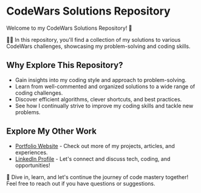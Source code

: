 # CodeWars Solutions Repository

Welcome to my CodeWars Solutions Repository! 🚀

👨‍💻 In this repository, you'll find a collection of my solutions to various CodeWars challenges, showcasing my problem-solving and coding skills.

## Why Explore This Repository?

- Gain insights into my coding style and approach to problem-solving.
- Learn from well-commented and organized solutions to a wide range of coding challenges.
- Discover efficient algorithms, clever shortcuts, and best practices.
- See how I continually strive to improve my coding skills and tackle new problems.

## Explore My Other Work

- [Portfolio Website](https://asenko.info/) - Check out more of my projects, articles, and experiences.
- [LinkedIn Profile](https://www.linkedin.com/in/anatolii-senko-qa/) - Let's connect and discuss tech, coding, and opportunities!

🚀 Dive in, learn, and let's continue the journey of code mastery together! Feel free to reach out if you have questions or suggestions.




